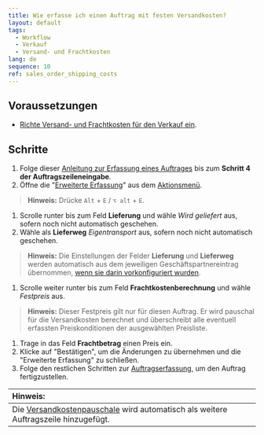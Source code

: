 ```yaml
---
title: Wie erfasse ich einen Auftrag mit festen Versandkosten?
layout: default
tags:
  - Workflow
  - Verkauf
  - Versand- und Frachtkosten
lang: de
sequence: 10
ref: sales_order_shipping_costs
---
```


## Voraussetzungen
- [Richte Versand- und Frachtkosten für den Verkauf ein](Versandkosten_Frachtkosten_Einrichtung).

## Schritte
1. Folge dieser [Anleitung zur Erfassung eines Auftrages](Auftrag_erfassen) bis zum **Schritt 4 der Auftragszeileneingabe**.
1. Öffne die "[Erweiterte Erfassung](Ansichten)" aus dem [Aktionsmenü](AktionStarten).
 >**Hinweis:** Drücke `Alt` + `E` / `⌥ alt` + `E`.

1. Scrolle runter bis zum Feld **Lieferung** und wähle *Wird geliefert* aus, sofern noch nicht automatisch geschehen.
1. Wähle als **Lieferweg** *Eigentransport* aus, sofern noch nicht automatisch geschehen.
 >**Hinweis:** Die Einstellungen der Felder **Lieferung** und **Lieferweg** werden automatisch aus dem jeweiligen Geschäftspartnereintrag übernommen, [wenn sie darin vorkonfiguriert wurden](GPartner_Versandkosten_einrichten).

1. Scrolle weiter runter bis zum Feld **Frachtkostenberechnung** und wähle *Festpreis* aus.
 >**Hinweis:** Dieser Festpreis gilt nur für diesen Auftrag. Er wird pauschal für die Versandkosten berechnet und überschreibt alle eventuell erfassten Preiskonditionen der ausgewählten Preisliste.

1. Trage in das Feld **Frachtbetrag** einen Preis ein.
1. Klicke auf "Bestätigen", um die Änderungen zu übernehmen und die "Erweiterte Erfassung" zu schließen.
1. Folge den restlichen Schritten zur [Auftragserfassung](Auftrag_erfassen), um den Auftrag fertigzustellen.

| **Hinweis:** |
| :--- |
| Die [Versandkostenpauschale](Produkt_Versandkostenpauschale_anlegen) wird automatisch als weitere Auftragszeile hinzugefügt. |
